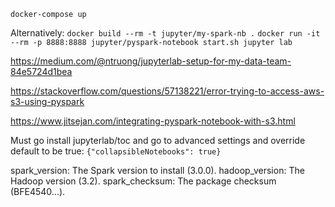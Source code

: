 `docker-compose up`

Alternatively: 
`docker build --rm -t jupyter/my-spark-nb .`
`docker run -it --rm -p 8888:8888 jupyter/pyspark-notebook start.sh jupyter lab`

https://medium.com/@ntruong/jupyterlab-setup-for-my-data-team-84e5724d1bea

https://stackoverflow.com/questions/57138221/error-trying-to-access-aws-s3-using-pyspark

https://www.jitsejan.com/integrating-pyspark-notebook-with-s3.html

Must go install jupyterlab/toc
and go to advanced settings and override default to be true:
`{"collapsibleNotebooks": true}`

spark_version: The Spark version to install (3.0.0).
hadoop_version: The Hadoop version (3.2).
spark_checksum: The package checksum (BFE4540...).